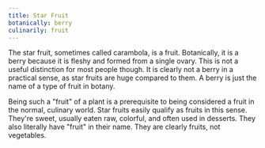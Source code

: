 ```yaml
---
title: Star Fruit
botanically: berry
culinarily: fruit
---
```

The star fruit, sometimes called carambola, is a fruit. Botanically, it is a berry because it is fleshy and formed from a single ovary. This is not a useful distinction for most people though. It is clearly not a berry in a practical sense, as star fruits are huge compared to them. A berry is just the name of a type of fruit in botany.

Being such a "fruit" of a plant is a prerequisite to being considered a fruit in the normal, culinary world. Star fruits easily qualify as fruits in this sense. They're sweet, usually eaten raw, colorful, and often used in desserts. They also literally have "fruit" in their name. They are clearly fruits, not vegetables.